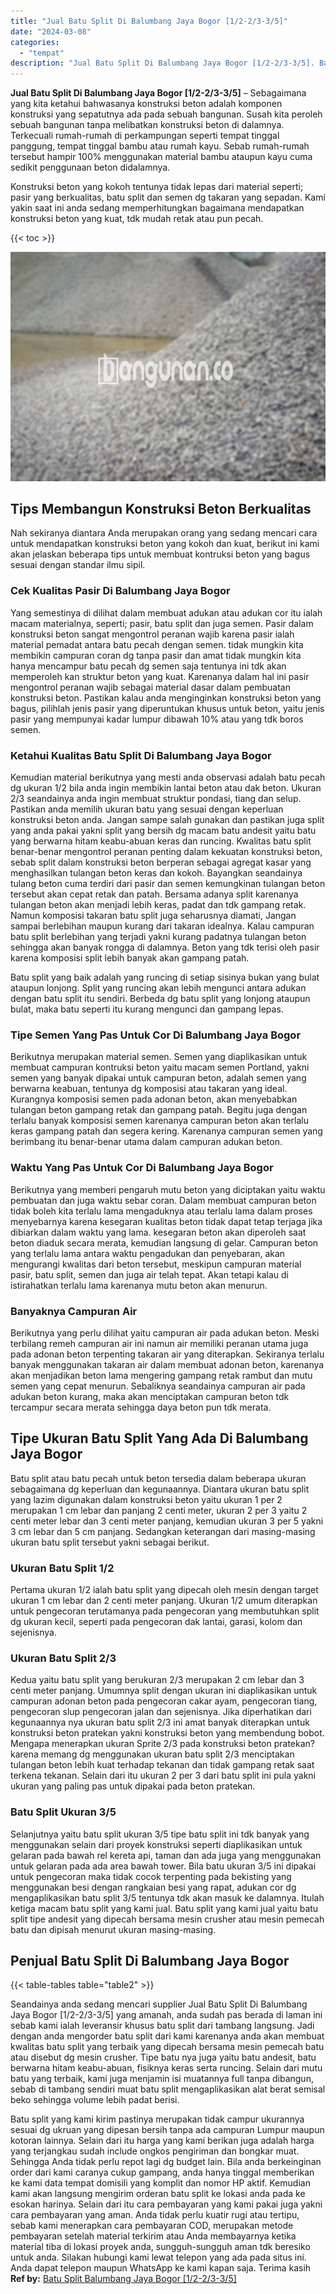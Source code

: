 ```yaml
---
title: "Jual Batu Split Di Balumbang Jaya Bogor [1/2-2/3-3/5]"
date: "2024-03-08"
categories: 
  - "tempat"
description: "Jual Batu Split Di Balumbang Jaya Bogor [1/2-2/3-3/5]. Batu split yang kami kirim pastinya merupakan tidak campur ukurannya sesuai dg ukruan yang dipesan ber..."
---
```


**Jual Batu Split Di Balumbang Jaya Bogor \[1/2-2/3-3/5\]** – Sebagaimana yang kita ketahui bahwasanya konstruksi beton adalah komponen konstruksi yang sepatutnya ada pada sebuah bangunan. Susah kita peroleh sebuah bangunan tanpa melibatkan konstruksi beton di dalamnya. Terkecuali rumah-rumah di perkampungan seperti tempat tinggal panggung, tempat tinggal bambu atau rumah kayu. Sebab rumah-rumah tersebut hampir 100% menggunakan material bambu ataupun kayu cuma sedikit penggunaan beton didalamnya.

Konstruksi beton yang kokoh tentunya tidak lepas dari material seperti; pasir yang berkualitas, batu split dan semen dg takaran yang sepadan. Kami yakin saat ini anda sedang memperhitungkan bagaimana mendapatkan konstruksi beton yang kuat, tdk mudah retak atau pun pecah.

{{< toc >}}

![Jual Batu Split Di Balumbang Jaya Bogor [1/2-2/3-3/5]](/images/jual-batu-split-34.png)

## Tips Membangun Konstruksi Beton Berkualitas

Nah sekiranya diantara Anda merupakan orang yang sedang mencari cara untuk mendapatkan konstruksi beton yang kokoh dan kuat, berikut ini kami akan jelaskan beberapa tips untuk membuat kontruksi beton yang bagus sesuai dengan standar ilmu sipil.

### Cek Kualitas Pasir Di Balumbang Jaya Bogor

Yang semestinya di dilihat dalam membuat adukan atau adukan cor itu ialah macam materialnya, seperti; pasir, batu split dan juga semen. Pasir dalam konstruksi beton sangat mengontrol peranan wajib karena pasir ialah material pemadat antara batu pecah dengan semen. tidak mungkin kita membikin campuran coran dg tanpa pasir dan amat tidak mungkin kita hanya mencampur batu pecah dg semen saja tentunya ini tdk akan memperoleh kan struktur beton yang kuat. Karenanya dalam hal ini pasir mengontrol peranan wajib sebagai material dasar dalam pembuatan konstruksi beton. Pastikan kalau anda menginginkan konstruksi beton yang bagus, pilihlah jenis pasir yang diperuntukan khusus untuk beton, yaitu jenis pasir yang mempunyai kadar lumpur dibawah 10% atau yang tdk boros semen.

### Ketahui Kualitas Batu Split Di Balumbang Jaya Bogor

Kemudian material berikutnya yang mesti anda observasi adalah batu pecah dg ukuran 1/2 bila anda ingin membikin lantai beton atau dak beton. Ukuran 2/3 seandainya anda ingin membuat struktur pondasi, tiang dan selup. Pastikan anda memilih ukuran batu yang sesuai dengan keperluan konstruksi beton anda. Jangan sampe salah gunakan dan pastikan juga split yang anda pakai yakni split yang bersih dg macam batu andesit yaitu batu yang berwarna hitam keabu-abuan keras dan runcing. Kwalitas batu split benar-benar mengontrol peranan penting dalam kekuatan konstruksi beton, sebab split dalam konstruksi beton berperan sebagai agregat kasar yang menghasilkan tulangan beton keras dan kokoh. Bayangkan seandainya tulang beton cuma terdiri dari pasir dan semen kemungkinan tulangan beton tersebut akan cepat retak dan patah. Bersama adanya split karenanya tulangan beton akan menjadi lebih keras, padat dan tdk gampang retak. Namun komposisi takaran batu split juga seharusnya diamati, Jangan sampai berlebihan maupun kurang dari takaran idealnya. Kalau campuran batu split berlebihan yang terjadi yakni kurang padatnya tulangan beton sehingga akan banyak rongga di dalamnya. Beton yang tdk terisi oleh pasir karena komposisi split lebih banyak akan gampang patah.

Batu split yang baik adalah yang runcing di setiap sisinya bukan yang bulat ataupun lonjong. Split yang runcing akan lebih mengunci antara adukan dengan batu split itu sendiri. Berbeda dg batu split yang lonjong ataupun bulat, maka batu seperti itu kurang mengunci dan gampang lepas.

### Tipe Semen Yang Pas Untuk Cor Di Balumbang Jaya Bogor

Berikutnya merupakan material semen. Semen yang diaplikasikan untuk membuat campuran kontruksi beton yaitu macam semen Portland, yakni semen yang banyak dipakai untuk campuran beton, adalah semen yang berwarna keabuan, tentunya dg komposisi atau takaran yang ideal. Kurangnya komposisi semen pada adonan beton, akan menyebabkan tulangan beton gampang retak dan gampang patah. Begitu juga dengan terlalu banyak komposisi semen karenanya campuran beton akan terlalu keras gampang patah dan segera kering. Karenanya campuran semen yang berimbang itu benar-benar utama dalam campuran adukan beton.

### Waktu Yang Pas Untuk Cor Di Balumbang Jaya Bogor

Berikutnya yang memberi pengaruh mutu beton yang diciptakan yaitu waktu pembuatan dan juga waktu sebar coran. Dalam membuat campuran beton tidak boleh kita terlalu lama mengaduknya atau terlalu lama dalam proses menyebarnya karena kesegaran kualitas beton tidak dapat tetap terjaga jika dibiarkan dalam waktu yang lama. kesegaran beton akan diperoleh saat beton diaduk secara merata, kemudian langsung di gelar. Campuran beton yang terlalu lama antara waktu pengadukan dan penyebaran, akan mengurangi kwalitas dari beton tersebut, meskipun campuran material pasir, batu split, semen dan juga air telah tepat. Akan tetapi kalau di istirahatkan terlalu lama karenanya mutu beton akan menurun.

### Banyaknya Campuran Air

Berikutnya yang perlu dilihat yaitu campuran air pada adukan beton. Meski terbilang remeh campuran air ini namun air memiliki peranan utama juga pada adonan beton terpenting takaran air yang diterapkan. Sekiranya terlalu banyak menggunakan takaran air dalam membuat adonan beton, karenanya akan menjadikan beton lama mengering gampang retak rambut dan mutu semen yang cepat menurun. Sebaliknya seandainya campuran air pada adukan beton kurang, maka akan menciptakan campuran beton tdk tercampur secara merata sehingga daya beton pun tdk merata.

## Tipe Ukuran Batu Split Yang Ada Di Balumbang Jaya Bogor

Batu split atau batu pecah untuk beton tersedia dalam beberapa ukuran sebagaimana dg keperluan dan kegunaannya. Diantara ukuran batu split yang lazim digunakan dalam konstruksi beton yaitu ukuran 1 per 2 merupakan 1 cm lebar dan panjang 2 centi meter, ukuran 2 per 3 yaitu 2 centi meter lebar dan 3 centi meter panjang, kemudian ukuran 3 per 5 yakni 3 cm lebar dan 5 cm panjang. Sedangkan keterangan dari masing-masing ukuran batu split tersebut yakni sebagai berikut.

### Ukuran Batu Split 1/2

Pertama ukuran 1/2 ialah batu split yang dipecah oleh mesin dengan target ukuran 1 cm lebar dan 2 centi meter panjang. Ukuran 1/2 umum diterapkan untuk pengecoran terutamanya pada pengecoran yang membutuhkan split dg ukuran kecil, seperti pada pengecoran dak lantai, garasi, kolom dan sejenisnya.

### Ukuran Batu Split 2/3

Kedua yaitu batu split yang berukuran 2/3 merupakan 2 cm lebar dan 3 centi meter panjang. Umumnya split dengan ukuran ini diaplikasikan untuk campuran adonan beton pada pengecoran cakar ayam, pengecoran tiang, pengecoran slup pengecoran jalan dan sejenisnya. Jika diperhatikan dari kegunaannya nya ukuran batu split 2/3 ini amat banyak diterapkan untuk konstruksi beton pratekan yakni konstruksi beton yang membendung bobot. Mengapa menerapkan ukuran Sprite 2/3 pada konstruksi beton pratekan? karena memang dg menggunakan ukuran batu split 2/3 menciptakan tulangan beton lebih kuat terhadap tekanan dan tidak gampang retak saat terkena tekanan. Selain dari itu ukuran 2 per 3 dari batu split ini pula yakni ukuran yang paling pas untuk dipakai pada beton pratekan.

### Batu Split Ukuran 3/5

Selanjutnya yaitu batu split ukuran 3/5 tipe batu split ini tdk banyak yang menggunakan selain dari proyek konstruksi seperti diaplikasikan untuk gelaran pada bawah rel kereta api, taman dan ada juga yang menggunakan untuk gelaran pada ada area bawah tower. Bila batu ukuran 3/5 ini dipakai untuk pengecoran maka tidak cocok terpenting pada bekisting yang menggunakan besi dengan rangkaian besi yang rapat, adukan cor dg mengaplikasikan batu split 3/5 tentunya tdk akan masuk ke dalamnya. Itulah ketiga macam batu split yang kami jual. Batu split yang kami jual yaitu batu split tipe andesit yang dipecah bersama mesin crusher atau mesin pemecah batu dan dipisah menurut ukuran masing-masing.

## Penjual Batu Split Di Balumbang Jaya Bogor

{{< table-tables table="table2" >}}

Seandainya anda sedang mencari supplier Jual Batu Split Di Balumbang Jaya Bogor \[1/2-2/3-3/5\] yang amanah, anda sudah pas berada di laman ini sebab kami ialah leveransir khusus batu split dari tambang langsung. Jadi dengan anda mengorder batu split dari kami karenanya anda akan membuat kwalitas batu split yang terbaik yang dipecah bersama mesin pemecah batu atau disebut dg mesin crusher. Tipe batu nya juga yaitu batu andesit, batu berwarna hitam keabu-abuan, fisiknya keras serta runcing. Selain dari mutu batu yang terbaik, kami juga menjamin isi muatannya full tanpa dibangun, sebab di tambang sendiri muat batu split mengaplikasikan alat berat semisal beko sehingga volume lebih padat berisi.

Batu split yang kami kirim pastinya merupakan tidak campur ukurannya sesuai dg ukruan yang dipesan bersih tanpa ada campuran Lumpur maupun kotoran lainnya. Selain dari itu harga yang kami berikan juga adalah harga yang terjangkau sudah include ongkos pengiriman dan bongkar muat. Sehingga Anda tidak perlu repot lagi dg budget lain. Bila anda berkeinginan order dari kami caranya cukup gampang, anda hanya tinggal memberikan ke kami data tempat domisili yang komplit dan nomor HP aktif. Kemudian kami akan langsung mengirim orderan batu split ke lokasi anda pada ke esokan harinya. Selain dari itu cara pembayaran yang kami pakai juga yakni cara pembayaran yang aman. Anda tidak perlu kuatir rugi atau tertipu, sebab kami menerapkan cara pembayaran COD, merupakan metode pembayaran setelah material terkirim atau Anda membayarnya ketika material tiba di lokasi proyek anda, sungguh-sungguh aman tdk beresiko untuk anda. Silakan hubungi kami lewat telepon yang ada pada situs ini. Anda dapat telepon maupun WhatsApp ke kami kapan saja. Terima kasih
**Ref by:** [Batu Split Balumbang Jaya Bogor [1/2-2/3-3/5]](https://id.wikipedia.org/wiki/Batu)
